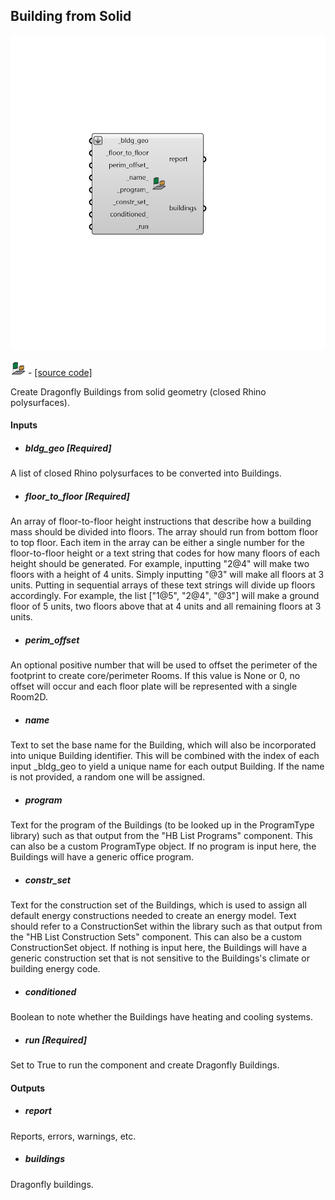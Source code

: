 ## Building from Solid

![](../../images/components/Building_from_Solid.png)

![](../../images/icons/Building_from_Solid.png) - [[source code]](https://github.com/ladybug-tools/dragonfly-grasshopper/blob/master/dragonfly_grasshopper/src//DF%20Building%20from%20Solid.py)


Create Dragonfly Buildings from solid geometry (closed Rhino polysurfaces). 



#### Inputs
* ##### bldg_geo [Required]
A list of closed Rhino polysurfaces to be converted into Buildings. 
* ##### floor_to_floor [Required]
An array of floor-to-floor height instructions that describe how a building mass should be divided into floors. The array should run from bottom floor to top floor. Each item in the array can be either a single number for the floor-to-floor height or a text string that codes for how many floors of each height should be generated.  For example, inputting "2@4" will make two floors with a height of 4 units. Simply inputting "@3" will make all floors at 3 units.  Putting in sequential arrays of these text strings will divide up floors accordingly.  For example, the list ["1@5", "2@4", "@3"]  will make a ground floor of 5 units, two floors above that at 4 units and all remaining floors at 3 units. 
* ##### perim_offset 
An optional positive number that will be used to offset the perimeter of the footprint to create core/perimeter Rooms. If this value is None or 0, no offset will occur and each floor plate will be represented with a single Room2D. 
* ##### name 
Text to set the base name for the Building, which will also be incorporated into unique Building identifier. This will be combined with the index of each input _bldg_geo to yield a unique name for each output Building. If the name is not provided, a random one will be assigned. 
* ##### program 
Text for the program of the Buildings (to be looked up in the ProgramType library) such as that output from the "HB List Programs" component. This can also be a custom ProgramType object. If no program is input here, the Buildings will have a generic office program. 
* ##### constr_set 
Text for the construction set of the Buildings, which is used to assign all default energy constructions needed to create an energy model. Text should refer to a ConstructionSet within the library such as that output from the "HB List Construction Sets" component. This can also be a custom ConstructionSet object. If nothing is input here, the Buildings will have a generic construction set that is not sensitive to the Buildings's climate or building energy code. 
* ##### conditioned 
Boolean to note whether the Buildings have heating and cooling systems. 
* ##### run [Required]
Set to True to run the component and create Dragonfly Buildings. 

#### Outputs
* ##### report
Reports, errors, warnings, etc. 
* ##### buildings
Dragonfly buildings. 